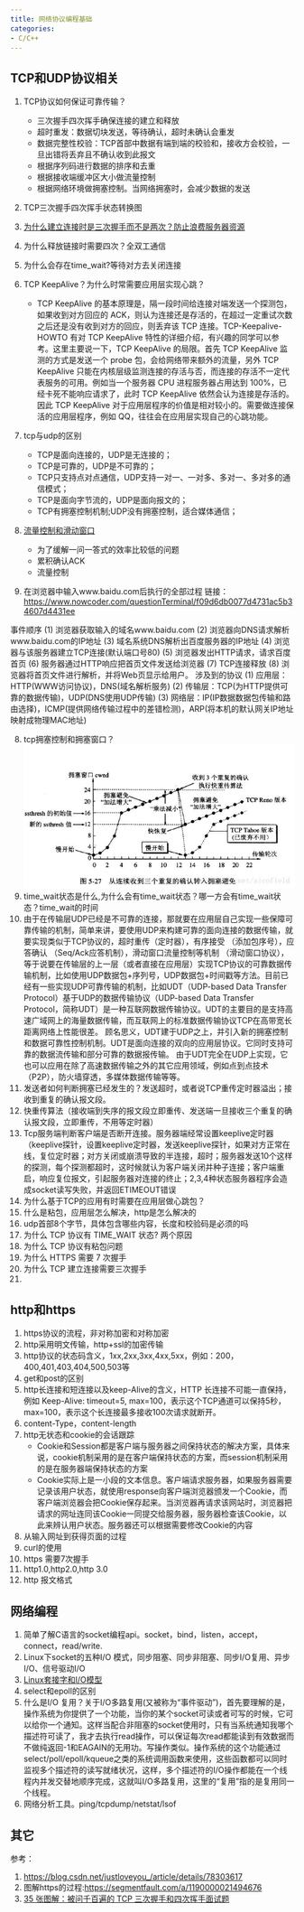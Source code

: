 ```yaml
---
title: 网络协议编程基础
categories: 
- C/C++
---
```



## TCP和UDP协议相关
1. TCP协议如何保证可靠传输？
	- 三次握手四次挥手确保连接的建立和释放
	- 超时重发：数据切块发送，等待确认，超时未确认会重发
	- 数据完整性校验：TCP首部中数据有端到端的校验和，接收方会校验，一旦出错将丢弃且不确认收到此报文
	- 根据序列码进行数据的排序和去重
	- 根据接收端缓冲区大小做流量控制
	- 根据网络环境做拥塞控制。当网络拥塞时，会减少数据的发送
2. TCP三次握手四次挥手状态转换图
3. [为什么建立连接时是三次握手而不是两次？防止浪费服务器资源](https://blog.csdn.net/xifeijian/article/details/12777187)
4. 为什么释放链接时需要四次？全双工通信
5. 为什么会存在time_wait?等待对方去关闭连接
5. TCP KeepAlive？为什么时常需要应用层实现心跳？
	- TCP KeepAlive 的基本原理是，隔一段时间给连接对端发送一个探测包，如果收到对方回应的 ACK，则认为连接还是存活的，在超过一定重试次数之后还是没有收到对方的回应，则丢弃该 TCP 连接。TCP-Keepalive-HOWTO 有对 TCP KeepAlive 特性的详细介绍，有兴趣的同学可以参考。这里主要说一下，TCP KeepAlive 的局限。首先 TCP KeepAlive 监测的方式是发送一个 probe 包，会给网络带来额外的流量，另外 TCP KeepAlive 只能在内核层级监测连接的存活与否，而连接的存活不一定代表服务的可用。例如当一个服务器 CPU 进程服务器占用达到 100%，已经卡死不能响应请求了，此时 TCP KeepAlive 依然会认为连接是存活的。因此 TCP KeepAlive 对于应用层程序的价值是相对较小的。需要做连接保活的应用层程序，例如 QQ，往往会在应用层实现自己的心跳功能。
6. tcp与udp的区别
	- TCP是面向连接的，UDP是无连接的；
	- TCP是可靠的，UDP是不可靠的；
	- TCP只支持点对点通信，UDP支持一对一、一对多、多对一、多对多的通信模式；
	- TCP是面向字节流的，UDP是面向报文的；
	- TCP有拥塞控制机制;UDP没有拥塞控制，适合媒体通信；

7. [流量控制和滑动窗口](https://www.cnblogs.com/xiaolincoding/p/12732052.html)
	- 为了缓解一问一答式的效率比较低的问题
	- 累积确认ACK
	- 流量控制

8. 在浏览器中输入www.baidu.com后执行的全部过程
	链接：https://www.nowcoder.com/questionTerminal/f09d6db0077d4731ac5b34607d4431ee

事件顺序
(1) 浏览器获取输入的域名www.baidu.com
(2) 浏览器向DNS请求解析www.baidu.com的IP地址
(3) 域名系统DNS解析出百度服务器的IP地址
(4) 浏览器与该服务器建立TCP连接(默认端口号80)
(5) 浏览器发出HTTP请求，请求百度首页
(6) 服务器通过HTTP响应把首页文件发送给浏览器
(7) TCP连接释放
(8) 浏览器将首页文件进行解析，并将Web页显示给用户。
涉及到的协议
(1) 应用层：HTTP(WWW访问协议)，DNS(域名解析服务)
(2) 传输层：TCP(为HTTP提供可靠的数据传输)，UDP(DNS使用UDP传输)
(3) 网络层：IP(IP数据数据包传输和路由选择)，ICMP(提供网络传输过程中的差错检测)，ARP(将本机的默认网关IP地址映射成物理MAC地址)


8. tcp拥塞控制和拥塞窗口？
   ![TCP拥塞控制](/images/tcp-network-congestion.jpg)
9. time\_wait状态是什么,为什么会有time\_wait状态？哪一方会有time\_wait状态？time\_wait的时间
10. 由于在传输层UDP已经是不可靠的连接，那就要在应用层自己实现一些保障可靠传输的机制，简单来讲，要使用UDP来构建可靠的面向连接的数据传输，就要实现类似于TCP协议的，超时重传（定时器），有序接受 （添加包序号），应答确认 （Seq/Ack应答机制），滑动窗口流量控制等机制 （滑动窗口协议），等于说要在传输层的上一层（或者直接在应用层）实现TCP协议的可靠数据传输机制，比如使用UDP数据包+序列号，UDP数据包+时间戳等方法。目前已经有一些实现UDP可靠传输的机制，比如UDT（UDP-based Data Transfer Protocol）基于UDP的数据传输协议（UDP-based Data Transfer Protocol，简称UDT）是一种互联网数据传输协议。UDT的主要目的是支持高速广域网上的海量数据传输，而互联网上的标准数据传输协议TCP在高带宽长距离网络上性能很差。 顾名思义，UDT建于UDP之上，并引入新的拥塞控制和数据可靠性控制机制。UDT是面向连接的双向的应用层协议。它同时支持可靠的数据流传输和部分可靠的数据报传输。 由于UDT完全在UDP上实现，它也可以应用在除了高速数据传输之外的其它应用领域，例如点到点技术（P2P），防火墙穿透，多媒体数据传输等等。
11. 发送者如何判断拥塞已经发生的？发送超时，或者说TCP重传定时器溢出；接收到重复的确认报文段。
12. 快重传算法（接收端到失序的报文段立即重传、发送端一旦接收三个重复的确认报文段，立即重传，不用等定时器）
13. Tcp服务端判断客户端是否断开连接。服务器端经常设置keeplive定时器（keeplive探针，设置keeplive定时器，发送keeplive探针，如果对方正常在线，复位定时器；对方关闭或崩溃导致的半连接，超时；服务器发送10个这样的探测，每个探测都超时，这时候就认为客户端关闭并种子连接；客户端重启，响应复位报文，引起服务器对连接的终止；2,3,4种状态服务器程序会造成socket读写失败，并返回ETIMEOUT错误
14. 为什么基于TCP的应用有时需要在应用层做心跳包？
15. 什么是粘包，应用层怎么解决，http是怎么解决的
16. udp首部8个字节，具体包含哪些内容，长度和校验码是必须的吗
17. 为什么 TCP 协议有 TIME_WAIT 状态? 两个原因
18. 为什么 TCP 协议有粘包问题
19. 为什么 HTTPS 需要 7 次握手
20. 为什么 TCP 建立连接需要三次握手
21. 


## http和https
1. https协议的流程，非对称加密和对称加密
2. http采用明文传输，http+ssl的加密传输
3. http协议的状态码含义，1xx,2xx,3xx,4xx,5xx，例如：200，400,401,403,404,500,503等
4. get和post的区别
5. http长连接和短连接以及keep-Alive的含义，HTTP 长连接不可能一直保持，例如 Keep-Alive: timeout=5, max=100，表示这个TCP通道可以保持5秒，max=100，表示这个长连接最多接收100次请求就断开。
6. content-Type，content-length
7. http无状态和cookie的会话跟踪
	- Cookie和Session都是客户端与服务器之间保持状态的解决方案，具体来说，cookie机制采用的是在客户端保持状态的方案，而session机制采用的是在服务器端保持状态的方案
	- Cookie实际上是一小段的文本信息。客户端请求服务器，如果服务器需要记录该用户状态，就使用response向客户端浏览器颁发一个Cookie，而客户端浏览器会把Cookie保存起来。当浏览器再请求该网站时，浏览器把请求的网址连同该Cookie一同提交给服务器，服务器检查该Cookie，以此来辨认用户状态。服务器还可以根据需要修改Cookie的内容
8. 从输入网址到获得页面的过程
9. curl的使用
10. https 需要7次握手
11. http1.0,http2.0,http 3.0
12. http 报文格式



## 网络编程
1.	简单了解C语言的socket编程api。socket，bind，listen，accept，connect，read/write.
2.	Linux下socket的五种I/O 模式，同步阻塞、同步非阻塞、同步I/O复用、异步I/O、信号驱动I/O
3.	[Linux套接字和I/O模型](https://www.cnblogs.com/wxquare/archive/2004/01/13/6802078.html)
4.	select和epoll的区别
5.	什么是I/O 复用？关于I/O多路复用(又被称为“事件驱动”)，首先要理解的是，操作系统为你提供了一个功能，当你的某个socket可读或者可写的时候，它可以给你一个通知。这样当配合非阻塞的socket使用时，只有当系统通知我哪个描述符可读了，我才去执行read操作，可以保证每次read都能读到有效数据而不做纯返回-1和EAGAIN的无用功。写操作类似。操作系统的这个功能通过select/poll/epoll/kqueue之类的系统调用函数来使用，这些函数都可以同时监视多个描述符的读写就绪状况，这样，多个描述符的I/O操作都能在一个线程内并发交替地顺序完成，这就叫I/O多路复用，这里的“复用”指的是复用同一个线程。
6.	网络分析工具。ping/tcpdump/netstat/lsof


## 其它
参考：
1. https://blog.csdn.net/justloveyou_/article/details/78303617
2. 图解https的过程:https://segmentfault.com/a/1190000021494676
3. [35 张图解：被问千百遍的 TCP 三次握手和四次挥手面试题](https://www.cnblogs.com/xiaolincoding/p/12638546.html)